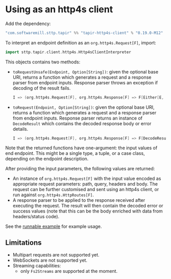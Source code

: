 # Using as an http4s client

Add the dependency:

```scala
"com.softwaremill.sttp.tapir" %% "tapir-http4s-client" % "0.19.0-M12"
```

To interpret an endpoint definition as an `org.http4s.Request[F]`, import:

```scala
import sttp.tapir.client.http4s.Http4sClientInterpreter
```

This objects contains two methods:
- `toRequestUnsafe(Endpoint, Option[String])`: given the optional base URI, returns a function
  which generates a request and a response parser from endpoint inputs. Response parser throws
  an exception if decoding of the result fails.
  ```scala
  I => (org.http4s.Request[F], org.http4s.Response[F] => F[Either[E, O]])
  ```
- `toRequest(Endpoint, Option[String])`: given the optional base URI, returns a function
  which generates a request and a response parser from endpoint inputs. Response parser
  returns an instance of `DecodeResult` which contains the decoded response body or error details.
  ```scala
  I => (org.http4s.Request[F], org.http4s.Response[F] => F[DecodeResult[Either[E, O]]])
  ```

Note that the returned functions have one-argument: the input values of end endpoint. This might be a
single type, a tuple, or a case class, depending on the endpoint description.

After providing the input parameters, the following values are returned:
- An instance of `org.http4s.Request[F]` with the input value
  encoded as appropriate request parameters: path, query, headers and body.
  The request can be further customised and sent using an http4s client, or run against `org.http4s.HttpRoutes[F]`.
- A response parser to be applied to the response received after executing the request.
  The result will then contain the decoded error or success values
  (note that this can be the body enriched with data from headers/status code).

See the [runnable example](https://github.com/softwaremill/tapir/blob/master/examples/src/main/scala/sttp/tapir/examples/Http4sClientExample.scala)
for example usage.

## Limitations

- Multipart requests are not supported yet.
- WebSockets are not supported yet.
- Streaming capabilities:
  - only `Fs2Streams` are supported at the moment.
